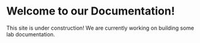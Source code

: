 # Welcome to our Documentation!

This site is under construction!
We are currently working on building some lab documentation.
